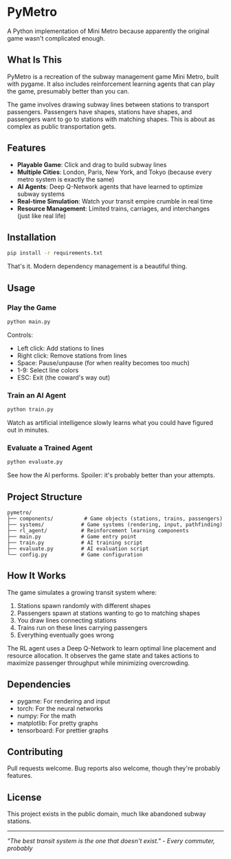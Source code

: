 # PyMetro

A Python implementation of Mini Metro because apparently the original game wasn't complicated enough.

## What Is This

PyMetro is a recreation of the subway management game Mini Metro, built with pygame. It also includes reinforcement learning agents that can play the game, presumably better than you can.

The game involves drawing subway lines between stations to transport passengers. Passengers have shapes, stations have shapes, and passengers want to go to stations with matching shapes. This is about as complex as public transportation gets.

## Features

- **Playable Game**: Click and drag to build subway lines
- **Multiple Cities**: London, Paris, New York, and Tokyo (because every metro system is exactly the same)
- **AI Agents**: Deep Q-Network agents that have learned to optimize subway systems
- **Real-time Simulation**: Watch your transit empire crumble in real time
- **Resource Management**: Limited trains, carriages, and interchanges (just like real life)

## Installation

```bash
pip install -r requirements.txt
```

That's it. Modern dependency management is a beautiful thing.

## Usage

### Play the Game

```bash
python main.py
```

Controls:
- Left click: Add stations to lines
- Right click: Remove stations from lines
- Space: Pause/unpause (for when reality becomes too much)
- 1-9: Select line colors
- ESC: Exit (the coward's way out)

### Train an AI Agent

```bash
python train.py
```

Watch as artificial intelligence slowly learns what you could have figured out in minutes.

### Evaluate a Trained Agent

```bash
python evaluate.py
```

See how the AI performs. Spoiler: it's probably better than your attempts.

## Project Structure

```
pymetro/
├── components/          # Game objects (stations, trains, passengers)
├── systems/            # Game systems (rendering, input, pathfinding)
├── rl_agent/           # Reinforcement learning components
├── main.py             # Game entry point
├── train.py            # AI training script
├── evaluate.py         # AI evaluation script
└── config.py           # Game configuration
```

## How It Works

The game simulates a growing transit system where:

1. Stations spawn randomly with different shapes
2. Passengers spawn at stations wanting to go to matching shapes
3. You draw lines connecting stations
4. Trains run on these lines carrying passengers
5. Everything eventually goes wrong

The RL agent uses a Deep Q-Network to learn optimal line placement and resource allocation. It observes the game state and takes actions to maximize passenger throughput while minimizing overcrowding.

## Dependencies

- pygame: For rendering and input
- torch: For the neural networks
- numpy: For the math
- matplotlib: For pretty graphs
- tensorboard: For prettier graphs

## Contributing

Pull requests welcome. Bug reports also welcome, though they're probably features.

## License

This project exists in the public domain, much like abandoned subway stations.

---

*"The best transit system is the one that doesn't exist." - Every commuter, probably*